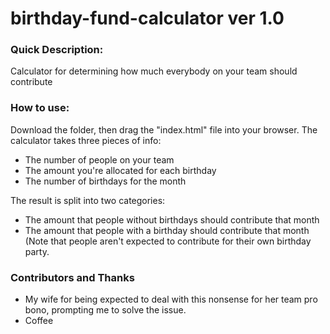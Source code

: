 # birthday-fund-calculator ver 1.0
### Quick Description:
Calculator for determining how much everybody on your team should contribute

### How to use:
Download the folder, then drag the "index.html" file into your browser. The calculator takes three pieces of info:
+ The number of people on your team
+ The amount you're allocated for each birthday
+ The number of birthdays for the month

The result is split into two categories:
+ The amount that people without birthdays should contribute that month
+ The amount that people with a birthday should contribute that month (Note that people aren't expected to contribute for their own birthday party.

### Contributors and Thanks
+ My wife for being expected to deal with this nonsense for her team pro bono, prompting me to solve the issue.
+ Coffee
